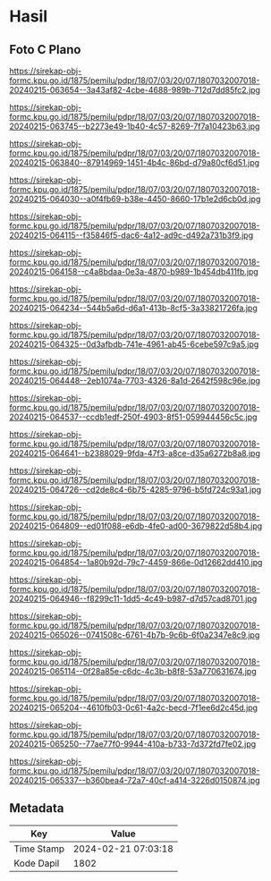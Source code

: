 # Hasil

## Foto C Plano

https://sirekap-obj-formc.kpu.go.id/1875/pemilu/pdpr/18/07/03/20/07/1807032007018-20240215-063654--3a43af82-4cbe-4688-989b-712d7dd85fc2.jpg

https://sirekap-obj-formc.kpu.go.id/1875/pemilu/pdpr/18/07/03/20/07/1807032007018-20240215-063745--b2273e49-1b40-4c57-8269-7f7a10423b63.jpg

https://sirekap-obj-formc.kpu.go.id/1875/pemilu/pdpr/18/07/03/20/07/1807032007018-20240215-063840--87914969-1451-4b4c-86bd-d79a80cf6d51.jpg

https://sirekap-obj-formc.kpu.go.id/1875/pemilu/pdpr/18/07/03/20/07/1807032007018-20240215-064030--a0f4fb69-b38e-4450-8660-17b1e2d6cb0d.jpg

https://sirekap-obj-formc.kpu.go.id/1875/pemilu/pdpr/18/07/03/20/07/1807032007018-20240215-064115--f35846f5-dac6-4a12-ad9c-d492a731b3f9.jpg

https://sirekap-obj-formc.kpu.go.id/1875/pemilu/pdpr/18/07/03/20/07/1807032007018-20240215-064158--c4a8bdaa-0e3a-4870-b989-1b454db411fb.jpg

https://sirekap-obj-formc.kpu.go.id/1875/pemilu/pdpr/18/07/03/20/07/1807032007018-20240215-064234--544b5a6d-d6a1-413b-8cf5-3a33821726fa.jpg

https://sirekap-obj-formc.kpu.go.id/1875/pemilu/pdpr/18/07/03/20/07/1807032007018-20240215-064325--0d3afbdb-741e-4961-ab45-6cebe597c9a5.jpg

https://sirekap-obj-formc.kpu.go.id/1875/pemilu/pdpr/18/07/03/20/07/1807032007018-20240215-064448--2eb1074a-7703-4326-8a1d-2642f598c96e.jpg

https://sirekap-obj-formc.kpu.go.id/1875/pemilu/pdpr/18/07/03/20/07/1807032007018-20240215-064537--ccdb1edf-250f-4903-8f51-059944456c5c.jpg

https://sirekap-obj-formc.kpu.go.id/1875/pemilu/pdpr/18/07/03/20/07/1807032007018-20240215-064641--b2388029-9fda-47f3-a8ce-d35a6272b8a8.jpg

https://sirekap-obj-formc.kpu.go.id/1875/pemilu/pdpr/18/07/03/20/07/1807032007018-20240215-064726--cd2de8c4-6b75-4285-9796-b5fd724c93a1.jpg

https://sirekap-obj-formc.kpu.go.id/1875/pemilu/pdpr/18/07/03/20/07/1807032007018-20240215-064809--ed01f088-e6db-4fe0-ad00-3679822d58b4.jpg

https://sirekap-obj-formc.kpu.go.id/1875/pemilu/pdpr/18/07/03/20/07/1807032007018-20240215-064854--1a80b92d-79c7-4459-866e-0d12662dd410.jpg

https://sirekap-obj-formc.kpu.go.id/1875/pemilu/pdpr/18/07/03/20/07/1807032007018-20240215-064946--f8299c11-1dd5-4c49-b987-d7d57cad8701.jpg

https://sirekap-obj-formc.kpu.go.id/1875/pemilu/pdpr/18/07/03/20/07/1807032007018-20240215-065026--0741508c-6761-4b7b-9c6b-6f0a2347e8c9.jpg

https://sirekap-obj-formc.kpu.go.id/1875/pemilu/pdpr/18/07/03/20/07/1807032007018-20240215-065114--0f28a85e-c6dc-4c3b-b8f8-53a770631674.jpg

https://sirekap-obj-formc.kpu.go.id/1875/pemilu/pdpr/18/07/03/20/07/1807032007018-20240215-065204--4610fb03-0c61-4a2c-becd-7f1ee6d2c45d.jpg

https://sirekap-obj-formc.kpu.go.id/1875/pemilu/pdpr/18/07/03/20/07/1807032007018-20240215-065250--77ae77f0-9944-410a-b733-7d372fd7fe02.jpg

https://sirekap-obj-formc.kpu.go.id/1875/pemilu/pdpr/18/07/03/20/07/1807032007018-20240215-065337--b360bea4-72a7-40cf-a414-3226d0150874.jpg


## Metadata

| Key        | Value               |
| ---------- | ------------------- |
| Time Stamp | 2024-02-21 07:03:18 |
| Kode Dapil | 1802                |



